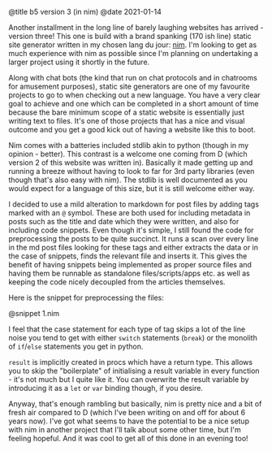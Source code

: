 @title b5 version 3 (in nim)
@date 2021-01-14

Another installment in the long line of barely laughing websites has arrived - version three! This one
is build with a brand spanking (170 ish line) static site generator written in my chosen lang du jour: [nim](https://nim-lang.org/).
I'm looking to get as much experience with nim as possible since I'm planning on undertaking a larger
project using it shortly in the future.

Along with chat bots (the kind that run on chat protocols and in chatrooms for amusement purposes), static
site generators are one of my favourite projects to go to when checking out a new language. You have a
very clear goal to achieve and one which can be completed in a short amount of time because the bare minimum
scope of a static website is essentially just writing text to files. It's one of those projects that has
a nice and visual outcome and you get a good kick out of having a website like this to boot.

Nim comes with a batteries included stdlib akin to python (though in my opinion - better). This contrast
is a welcome one coming from D (which version 2 of this website was written in). Basically it made getting
up and running a breeze without having to look to far for 3rd party libraries (even though that's also
easy with nim). The stdlib is well documented as you would expect for a language of this size, but it is
still welcome either way.

I decided to use a mild alteration to markdown for post files by adding tags marked with an `@` symbol.
These are both used for including metadata in posts such as the title and date which they were written,
and also for including code snippets. Even though it's simple, I still found the code for preprocessing
the posts to be quite succinct. It runs a scan over every line in the md post files looking for these tags
and either extracts the data or in the case of snippets, finds the relevant file and inserts it. This
gives the benefit of having snippets being implemented as proper source files and having them be runnable
as standalone files/scripts/apps etc. as well as keeping the code nicely decoupled from the articles themselves.

Here is the snippet for preprocessing the files:

@snippet 1.nim

I feel that the case statement for each type of tag skips a lot of the line noise you tend to get with
either `switch` statements (`break`) or the monolith of `if`/`else` statements you get in python.

`result` is implicitly created in procs which have a return type. This allows you to skip the "boilerplate"
of initialising a result variable in every function - it's not much but I quite like it. You can overwrite
the result variable by introducing it as a `let` or `var` binding though, if you desire.

Anyway, that's enough rambling but basically, nim is pretty nice and a bit of fresh air compared to D (which
I've been writing on and off for about 6 years now). I've got what seems to have the potential to be
a nice setup with nim in another project that I'll talk about some other time, but I'm feeling hopeful. And
it was cool to get all of this done in an evening too!